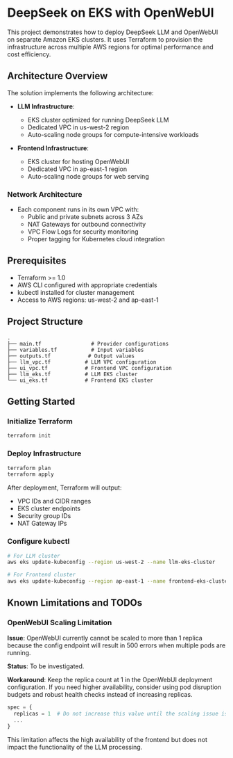 # DeepSeek on EKS with OpenWebUI

This project demonstrates how to deploy DeepSeek LLM and OpenWebUI on separate Amazon EKS clusters. It uses Terraform to provision the infrastructure across multiple AWS regions for optimal performance and cost efficiency.

## Architecture Overview

The solution implements the following architecture:

- **LLM Infrastructure**:

  - EKS cluster optimized for running DeepSeek LLM
  - Dedicated VPC in us-west-2 region
  - Auto-scaling node groups for compute-intensive workloads

- **Frontend Infrastructure**:
  - EKS cluster for hosting OpenWebUI
  - Dedicated VPC in ap-east-1 region
  - Auto-scaling node groups for web serving

### Network Architecture

- Each component runs in its own VPC with:
  - Public and private subnets across 3 AZs
  - NAT Gateways for outbound connectivity
  - VPC Flow Logs for security monitoring
  - Proper tagging for Kubernetes cloud integration

## Prerequisites

- Terraform >= 1.0
- AWS CLI configured with appropriate credentials
- kubectl installed for cluster management
- Access to AWS regions: us-west-2 and ap-east-1

## Project Structure

```
.
├── main.tf                # Provider configurations
├── variables.tf           # Input variables
├── outputs.tf            # Output values
├── llm_vpc.tf           # LLM VPC configuration
├── ui_vpc.tf            # Frontend VPC configuration
├── llm_eks.tf           # LLM EKS cluster
└── ui_eks.tf            # Frontend EKS cluster
```

## Getting Started

### Initialize Terraform

```bash
terraform init
```

### Deploy Infrastructure

```bash
terraform plan
terraform apply
```

After deployment, Terraform will output:

- VPC IDs and CIDR ranges
- EKS cluster endpoints
- Security group IDs
- NAT Gateway IPs

### Configure kubectl

```bash
# For LLM cluster
aws eks update-kubeconfig --region us-west-2 --name llm-eks-cluster

# For Frontend cluster
aws eks update-kubeconfig --region ap-east-1 --name frontend-eks-cluster
```

## Known Limitations and TODOs

### OpenWebUI Scaling Limitation

**Issue**: OpenWebUI currently cannot be scaled to more than 1 replica because the config endpoint will result in 500 errors when multiple pods are running.

**Status**: To be investigated.

**Workaround**: Keep the replica count at 1 in the OpenWebUI deployment configuration. If you need higher availability, consider using pod disruption budgets and robust health checks instead of increasing replicas.

```terraform
spec = {
  replicas = 1  # Do not increase this value until the scaling issue is resolved
  ...
}
```

This limitation affects the high availability of the frontend but does not impact the functionality of the LLM processing.
